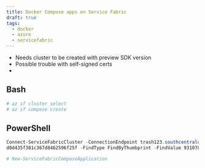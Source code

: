 ```yaml
---
title: Docker Compose apps on Service Fabric
draft: true
tags:
  - docker
  - azure
  - servicefabric
---
```


* Needs cluster to be created with preview SDK version
* Possible trouble with self-signed certs
* 

## Bash
```bash
# az sf cluster select
# az sf compose create 
```

## PowerShell

```powershell
Connect-ServiceFabricCluster -ConnectionEndpoint trash123.southcentralus.cloudapp.azure.com:19000 -KeepAliveIntervalInSec 10 -X509Credential -ServerCertThumbprint 931078574dfb67
d0d435f381c367d8462596f25f -FindType FindByThumbprint -FindValue 931078574dfb67d0d435f381c367d8462596f25f -StoreLocation CurrentUser -StoreName My

# New-ServiceFabricComposeApplication
```
